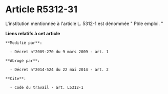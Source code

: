 # Article R5312-31

L'institution mentionnée à l'article L. 5312-1 est dénommée " Pôle emploi. "

**Liens relatifs à cet article**

	**Modifié par**:

	  - Décret n°2009-270 du 9 mars 2009 - art. 1

	**Abrogé par**:

	  - Décret n°2014-524 du 22 mai 2014 - art. 2

	**Cite**:

	  - Code du travail - art. L5312-1
